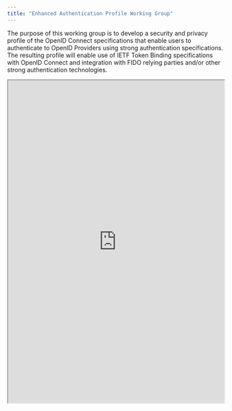 ```yaml
---
title: "Enhanced Authentication Profile Working Group"
---
```


The purpose of this working group is to develop a security and privacy profile of the OpenID Connect specifications that enable users to authenticate to OpenID Providers using strong authentication specifications. The resulting profile will enable use of IETF Token Binding specifications with OpenID Connect and integration with FIDO relying parties and/or other strong authentication technologies.

<iframe height="750" width="100%" src="https://ewelton.github.io/ktest/wiki.html#Enhanced%20Authentication%20Profile%20Working%20Group"></iframe>

